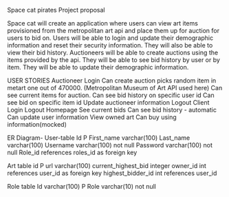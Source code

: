 Space cat pirates Project proposal
 
Space cat will create an application where users can view art items provisioned from the metropolitan art api and place them up for auction for users to bid on. Users will be able to login and update their demographic information and reset their security information. They will also be able to view their bid history. Auctioneers will be able to create auctions using the items provided by the api. They will be able to see bid history by user or by item. They will be able to update their demographic information.

USER STORIES
Auctioneer
Login
Can create auction picks random item in metart one out of 470000. (Metropolitan Museum of Art  API used here)
Can see current items for auction.
Can see bid history on specific user id 
Can see bid on specific item id
Update auctioneer information
Logout
Client
Login
Logout
Homepage
See current bids
Can see bid history - automatic 
Can update user information
View owned art
Can buy using information(mocked)

ER Diagram-
User-table
Id P
First_name varchar(100)
Last_name varchar(100)
Username varchar(100) not null
Password varchar(100) not null
Role_id references roles_id as foreign key

Art table
id P
url varchar(100)
current_highest_bid integer
owner_id  int references user_id as foreign key
highest_bidder_id int references user_id

Role table
Id varchar(100) P
Role varchar(10) not null
